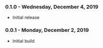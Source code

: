 ### 0.1.0 - Wednesday, December 4, 2019
* Initial release

### 0.0.1 - Monday, December 2, 2019
* Initial build
